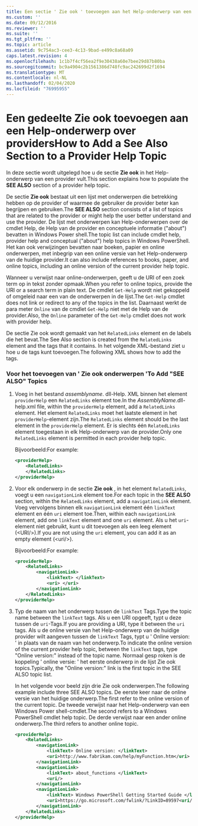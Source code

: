 ```yaml
---
title: Een sectie ' Zie ook ' toevoegen aan het Help-onderwerp van een provider | Microsoft Docs
ms.custom: ''
ms.date: 09/12/2016
ms.reviewer: ''
ms.suite: ''
ms.tgt_pltfrm: ''
ms.topic: article
ms.assetid: 9c754ac3-cee3-4c13-9bad-e499c8a68a09
caps.latest.revision: 4
ms.openlocfilehash: 1c1b7f4cf56ea2f9e30438a60e7bee29d87b80ba
ms.sourcegitcommit: bc9a4904c2b1561386d748fc9ac242699d2f1694
ms.translationtype: MT
ms.contentlocale: nl-NL
ms.lasthandoff: 02/04/2020
ms.locfileid: "76995955"
---
```

# <a name="how-to-add-a-see-also-section-to-a-provider-help-topic"></a><span data-ttu-id="9ced5-102">Een gedeelte Zie ook toevoegen aan een Help-onderwerp over providers</span><span class="sxs-lookup"><span data-stu-id="9ced5-102">How to Add a See Also Section to a Provider Help Topic</span></span>

<span data-ttu-id="9ced5-103">In deze sectie wordt uitgelegd hoe u de sectie **Zie ook** in het Help-onderwerp van een provider vult.</span><span class="sxs-lookup"><span data-stu-id="9ced5-103">This section explains how to populate the **SEE ALSO** section of a provider help topic.</span></span>

<span data-ttu-id="9ced5-104">De sectie **Zie ook** bestaat uit een lijst met onderwerpen die betrekking hebben op de provider of waarmee de gebruiker de provider beter kan begrijpen en gebruiken.</span><span class="sxs-lookup"><span data-stu-id="9ced5-104">The **SEE ALSO** section consists of a list of topics that are related to the provider or might help the user better understand and use the provider.</span></span> <span data-ttu-id="9ced5-105">De lijst met onderwerpen kan Help-onderwerpen over de cmdlet Help, de Help van de provider en conceptuele informatie ("about") bevatten in Windows Power shell.</span><span class="sxs-lookup"><span data-stu-id="9ced5-105">The topic list can include cmdlet help, provider help and conceptual ("about") help topics in Windows PowerShell.</span></span> <span data-ttu-id="9ced5-106">Het kan ook verwijzingen bevatten naar boeken, papier en online onderwerpen, met inbegrip van een online versie van het Help-onderwerp van de huidige provider.</span><span class="sxs-lookup"><span data-stu-id="9ced5-106">It can also include references to books, paper, and online topics, including an online version of the current provider help topic.</span></span>

<span data-ttu-id="9ced5-107">Wanneer u verwijst naar online-onderwerpen, geeft u de URI of een zoek term op in tekst zonder opmaak.</span><span class="sxs-lookup"><span data-stu-id="9ced5-107">When you refer to online topics, provide the URI or a search term in plain text.</span></span> <span data-ttu-id="9ced5-108">De cmdlet `Get-Help` wordt niet gekoppeld of omgeleid naar een van de onderwerpen in de lijst.</span><span class="sxs-lookup"><span data-stu-id="9ced5-108">The `Get-Help` cmdlet does not link or redirect to any of the topics in the list.</span></span> <span data-ttu-id="9ced5-109">Daarnaast werkt de para meter `Online` van de cmdlet `Get-Help` niet met de Help van de provider.</span><span class="sxs-lookup"><span data-stu-id="9ced5-109">Also, the `Online` parameter of the `Get-Help` cmdlet does not work with provider help.</span></span>

<span data-ttu-id="9ced5-110">De sectie Zie ook wordt gemaakt van het `RelatedLinks` element en de labels die het bevat.</span><span class="sxs-lookup"><span data-stu-id="9ced5-110">The See Also section is created from the `RelatedLinks` element and the tags that it contains.</span></span> <span data-ttu-id="9ced5-111">In het volgende XML-bestand ziet u hoe u de tags kunt toevoegen.</span><span class="sxs-lookup"><span data-stu-id="9ced5-111">The following XML shows how to add the tags.</span></span>

### <a name="to-add-see-also-topics"></a><span data-ttu-id="9ced5-112">Voor het toevoegen van ' Zie ook onderwerpen '</span><span class="sxs-lookup"><span data-stu-id="9ced5-112">To Add "SEE ALSO" Topics</span></span>

1. <span data-ttu-id="9ced5-113">Voeg in het bestand *assemblyname*. dll-Help. XML binnen het element `providerHelp` een `RelatedLinks` element toe.</span><span class="sxs-lookup"><span data-stu-id="9ced5-113">In the *AssemblyName*.dll-help.xml file, within the `providerHelp` element, add a `RelatedLinks` element.</span></span> <span data-ttu-id="9ced5-114">Het element `RelatedLinks` moet het laatste element in het `providerHelp`-element zijn.</span><span class="sxs-lookup"><span data-stu-id="9ced5-114">The `RelatedLinks` element should be the last element in the `providerHelp` element.</span></span> <span data-ttu-id="9ced5-115">Er is slechts één `RelatedLinks` element toegestaan in elk Help-onderwerp van de provider.</span><span class="sxs-lookup"><span data-stu-id="9ced5-115">Only one `RelatedLinks` element is permitted in each provider help topic.</span></span>

   <span data-ttu-id="9ced5-116">Bijvoorbeeld:</span><span class="sxs-lookup"><span data-stu-id="9ced5-116">For example:</span></span>

    ```xml
    <providerHelp>
        <RelatedLinks>
        </RelatedLinks>
    </providerHelp>
    ```

2. <span data-ttu-id="9ced5-117">Voor elk onderwerp in de sectie **Zie ook** , in het element `RelatedLinks`, voegt u een `navigationLink` element toe.</span><span class="sxs-lookup"><span data-stu-id="9ced5-117">For each topic in the **SEE ALSO** section, within the `RelatedLinks` element, add a `navigationLink` element.</span></span> <span data-ttu-id="9ced5-118">Voeg vervolgens binnen elk `navigationLink` element één `linkText` element en één `uri` element toe.</span><span class="sxs-lookup"><span data-stu-id="9ced5-118">Then, within each `navigationLink` element, add one `linkText` element and one `uri` element.</span></span> <span data-ttu-id="9ced5-119">Als u het `uri`-element niet gebruikt, kunt u dit toevoegen als een leeg element (\<URI/>).</span><span class="sxs-lookup"><span data-stu-id="9ced5-119">If you are not using the `uri` element, you can add it as an empty element (\<uri/>).</span></span>

   <span data-ttu-id="9ced5-120">Bijvoorbeeld:</span><span class="sxs-lookup"><span data-stu-id="9ced5-120">For example:</span></span>

    ```xml
    <providerHelp>
        <RelatedLinks>
            <navigationLink>
                <linkText> </linkText>
                <uri> </uri>
            </navigationLink>
        </RelatedLinks>
    </providerHelp>
    ```

3. <span data-ttu-id="9ced5-121">Typ de naam van het onderwerp tussen de `linkText` Tags.</span><span class="sxs-lookup"><span data-stu-id="9ced5-121">Type the topic name between the `linkText` tags.</span></span> <span data-ttu-id="9ced5-122">Als u een URI opgeeft, typt u deze tussen de `uri`-Tags.</span><span class="sxs-lookup"><span data-stu-id="9ced5-122">If you are providing a URI, type it between the `uri` tags.</span></span> <span data-ttu-id="9ced5-123">Als u de online versie van het Help-onderwerp van de huidige provider wilt aangeven tussen de `linkText` Tags, typt u ' Online version: ' in plaats van de naam van het onderwerp.</span><span class="sxs-lookup"><span data-stu-id="9ced5-123">To indicate the online version of the current provider help topic, between the `linkText` tags, type "Online version:" instead of the topic name.</span></span> <span data-ttu-id="9ced5-124">Normaal gesp roken is de koppeling ' online versie: ' het eerste onderwerp in de lijst Zie ook topics.</span><span class="sxs-lookup"><span data-stu-id="9ced5-124">Typically, the "Online version:" link is the first topic in the SEE ALSO topic list.</span></span>

   <span data-ttu-id="9ced5-125">In het volgende voor beeld zijn drie Zie ook onderwerpen.</span><span class="sxs-lookup"><span data-stu-id="9ced5-125">The following example include three SEE ALSO topics.</span></span> <span data-ttu-id="9ced5-126">De eerste keer naar de online versie van het huidige onderwerp.</span><span class="sxs-lookup"><span data-stu-id="9ced5-126">The first refer to the online version of the current topic.</span></span> <span data-ttu-id="9ced5-127">De tweede verwijst naar het Help-onderwerp van een Windows Power shell-cmdlet.</span><span class="sxs-lookup"><span data-stu-id="9ced5-127">The second refers to a Windows PowerShell cmdlet help topic.</span></span> <span data-ttu-id="9ced5-128">De derde verwijst naar een ander online onderwerp.</span><span class="sxs-lookup"><span data-stu-id="9ced5-128">The third refers to another online topic.</span></span>

    ```xml
    <providerHelp>
        <RelatedLinks>
            <navigationLink>
                <linkText> Online version: </linkText>
                <uri>http://www.fabrikam.com/help/myFunction.htm</uri>
            </navigationLink>
            <navigationLink>
                <linkText> about_functions </linkText>
                <uri/>
            </navigationLink>
            <navigationLink>
                <linkText> Windows PowerShell Getting Started Guide </linkText>
                <uri>https://go.microsoft.com/fwlink/?LinkID=89597<uri/>
            </navigationLink>
        </RelatedLinks>
    </providerHelp>
    ```